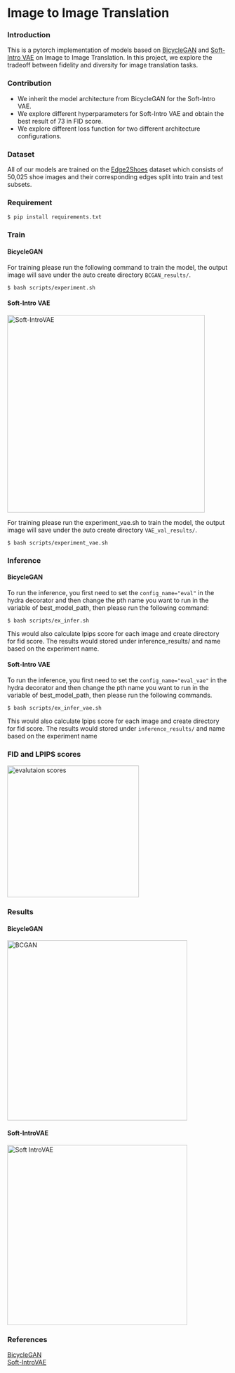 # Image to Image Translation

### Introduction
This is a pytorch implementation of models based on [BicycleGAN](https://arxiv.org/abs/1711.11586) and [Soft-Intro VAE](https://arxiv.org/pdf/2012.13253.pdf) on Image to Image Translation. In this project, we explore the tradeoff between  fidelity and diversity for image translation tasks. 

### Contribution
- We inherit the model architecture from BicycleGAN for the Soft-Intro VAE.
- We explore different hyperparameters for Soft-Intro VAE and obtain the best result of 73 in FID score.
- We explore different loss function for two different architecture configurations.

### Dataset

All of our models are trained on the [Edge2Shoes](https://www.kaggle.com/datasets/balraj98/edges2shoes-dataset) dataset which consists of 50,025 shoe images and their corresponding edges split into train and test subsets.

### Requirement
```
$ pip install requirements.txt
``` 
### Train

#### BicycleGAN

For training please run the following command to train the model, the output image will save under the auto create directory `BCGAN_results/`.
```
$ bash scripts/experiment.sh
``` 

#### Soft-Intro VAE
<img src="https://github.com/paulzyzy/BicycleGAN/blob/main/results/Soft-IntroVAE.png" alt="Soft-IntroVAE" height="450"/>

For training please run the experiment_vae.sh to train the model, the output image will save under the auto create directory `VAE_val_results/`.

```
$ bash scripts/experiment_vae.sh
``` 
### Inference

#### BicycleGAN

To run the inference, you first need to set the `config_name="eval"` in the hydra decorator and then change the pth name you want to run in the variable of best_model_path, then please run the following command:

```
$ bash scripts/ex_infer.sh
``` 
This would also calculate lpips score for each image and create directory for fid score. The results would stored under inference_results/ and name based on the experiment name.

#### Soft-Intro VAE

To run the inference, you first need to set the `config_name="eval_vae"` in the hydra decorator and then change the pth name you want to run in the variable of best_model_path, then please run the following commands.

```
$ bash scripts/ex_infer_vae.sh
``` 
This would also calculate lpips score for each image and create directory for fid score. The results would stored under `inference_results/` and name based on the experiment name

### FID and LPIPS scores
<img src="https://github.com/paulzyzy/BicycleGAN/blob/main/results/Evaluation.png" alt="evalutaion scores" height="300"/>

### Results 

#### BicycleGAN
<img src="https://github.com/paulzyzy/BicycleGAN/blob/main/results/best_bcgan.png" alt="BCGAN" height="410"/>

#### Soft-IntroVAE
<img src="https://github.com/paulzyzy/BicycleGAN/blob/main/results/best_softvae.png" alt="Soft IntroVAE" height="410"/>

### References

[BicycleGAN](https://github.com/junyanz/BicycleGAN)</br>
[Soft-IntroVAE](https://github.com/taldatech/soft-intro-vae-pytorch)</br>
